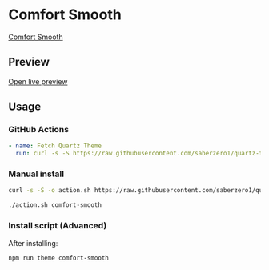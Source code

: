 # Comfort Smooth

[Comfort Smooth](#)

## Preview

[Open live preview](https://quartz-themes.github.io/comfort-smooth/)

## Usage

### GitHub Actions

```yaml
- name: Fetch Quartz Theme
  run: curl -s -S https://raw.githubusercontent.com/saberzero1/quartz-themes/master/action.sh | bash -s -- comfort-smooth
```

### Manual install

```bash
curl -s -S -o action.sh https://raw.githubusercontent.com/saberzero1/quartz-themes/master/action.sh

./action.sh comfort-smooth
```

### Install script (Advanced)

After installing:

```bash
npm run theme comfort-smooth
```
